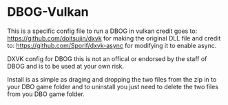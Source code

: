 # DBOG-Vulkan

This is a specific config file to run a DBOG in vulkan credit goes to:
https://github.com/doitsujin/dxvk
for making the original DLL file and credit to:
https://github.com/Sporif/dxvk-async
for modifying it to enable async.

DXVK config for DBOG
this is not an offical or endorsed by the staff of DBOG and is to be used at your own risk.

Install is as simple as draging and dropping the two files from the zip in to your DBO game folder
and to uninstall you just need to delete the two files from you DBO game folder.


